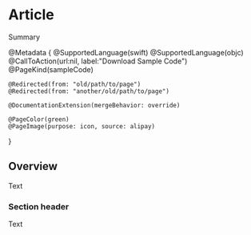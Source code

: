 # Article

Summary

@Metadata {
    @SupportedLanguage(swift)
    @SupportedLanguage(objc)
    @CallToAction(url:nil, label:"Download Sample Code")
    @PageKind(sampleCode)
    
    @Redirected(from: "old/path/to/page")
    @Redirected(from: "another/old/path/to/page")
    
    @DocumentationExtension(mergeBehavior: override)
    
    @PageColor(green)
    @PageImage(purpose: icon, source: alipay)
}

## Overview

Text

### Section header

Text

